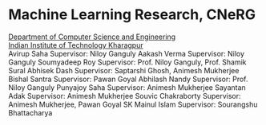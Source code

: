 # Machine Learning Research, CNeRG
[Department of Computer Science and Engineering](http://cse.iitkgp.ac.in/) <br>
[Indian Institute of Technology Kharagpur](http://www.iitkgp.ac.in/) <br>
Avirup Saha
Supervisor:  Niloy Ganguly
Aakash Verma
Supervisor:  Niloy Ganguly
Soumyadeep Roy
Supervisor:  Prof. Niloy Ganguly, Prof. Shamik Sural
Abhisek Dash
Supervisor:  Saptarshi Ghosh, Animesh Mukherjee
Bishal Santra
Supervisor:  Pawan Goyal
Abhilash Nandy
Supervisor:  Prof. Niloy Ganguly
Punyajoy Saha
Supervisor:  Animesh Mukherjee
Sayantan Adak
Supervisor:  Animesh Mukherjee
Souvic Chakraborty
Supervisor:  Animesh Mukherjee, Pawan Goyal
SK Mainul Islam
Supervisor:  Sourangshu Bhattacharya
